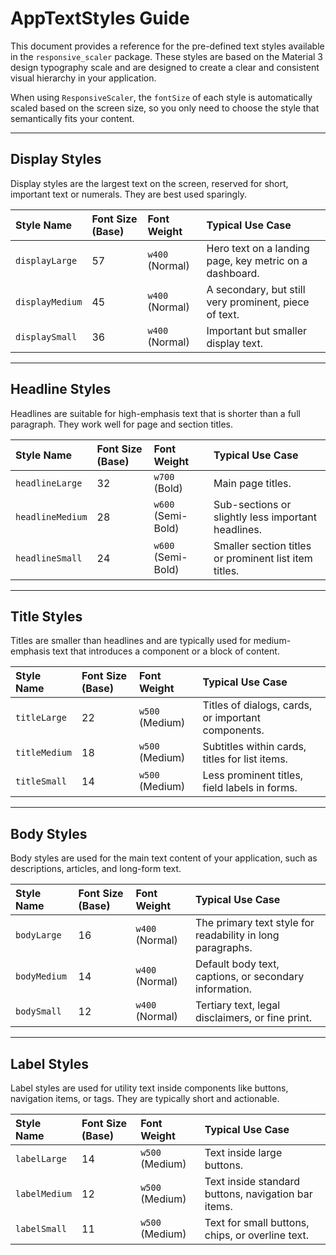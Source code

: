 # AppTextStyles Guide

This document provides a reference for the pre-defined text styles available in the `responsive_scaler` package. These styles are based on the Material 3 design typography scale and are designed to create a clear and consistent visual hierarchy in your application.

When using `ResponsiveScaler`, the `fontSize` of each style is automatically scaled based on the screen size, so you only need to choose the style that semantically fits your content.

---

## Display Styles

Display styles are the largest text on the screen, reserved for short, important text or numerals. They are best used sparingly.

| Style Name | Font Size (Base) | Font Weight | Typical Use Case |
| :--- | :--- | :--- | :--- |
| `displayLarge` | 57 | `w400` (Normal) | Hero text on a landing page, key metric on a dashboard. |
| `displayMedium` | 45 | `w400` (Normal) | A secondary, but still very prominent, piece of text. |
| `displaySmall` | 36 | `w400` (Normal) | Important but smaller display text. |

---

## Headline Styles

Headlines are suitable for high-emphasis text that is shorter than a full paragraph. They work well for page and section titles.

| Style Name | Font Size (Base) | Font Weight | Typical Use Case |
| :--- | :--- | :--- | :--- |
| `headlineLarge` | 32 | `w700` (Bold) | Main page titles. |
| `headlineMedium` | 28 | `w600` (Semi-Bold) | Sub-sections or slightly less important headlines. |
| `headlineSmall` | 24 | `w600` (Semi-Bold) | Smaller section titles or prominent list item titles. |

---

## Title Styles

Titles are smaller than headlines and are typically used for medium-emphasis text that introduces a component or a block of content.

| Style Name | Font Size (Base) | Font Weight | Typical Use Case |
| :--- | :--- | :--- | :--- |
| `titleLarge` | 22 | `w500` (Medium) | Titles of dialogs, cards, or important components. |
| `titleMedium` | 18 | `w500` (Medium) | Subtitles within cards, titles for list items. |
| `titleSmall` | 14 | `w500` (Medium) | Less prominent titles, field labels in forms. |

---

## Body Styles

Body styles are used for the main text content of your application, such as descriptions, articles, and long-form text.

| Style Name | Font Size (Base) | Font Weight | Typical Use Case |
| :--- | :--- | :--- | :--- |
| `bodyLarge` | 16 | `w400` (Normal) | The primary text style for readability in long paragraphs. |
| `bodyMedium` | 14 | `w400` (Normal) | Default body text, captions, or secondary information. |
| `bodySmall` | 12 | `w400` (Normal) | Tertiary text, legal disclaimers, or fine print. |

---

## Label Styles

Label styles are used for utility text inside components like buttons, navigation items, or tags. They are typically short and actionable.

| Style Name | Font Size (Base) | Font Weight | Typical Use Case |
| :--- | :--- | :--- | :--- |
| `labelLarge` | 14 | `w500` (Medium) | Text inside large buttons. |
| `labelMedium` | 12 | `w500` (Medium) | Text inside standard buttons, navigation bar items. |
| `labelSmall` | 11 | `w500` (Medium) | Text for small buttons, chips, or overline text. |